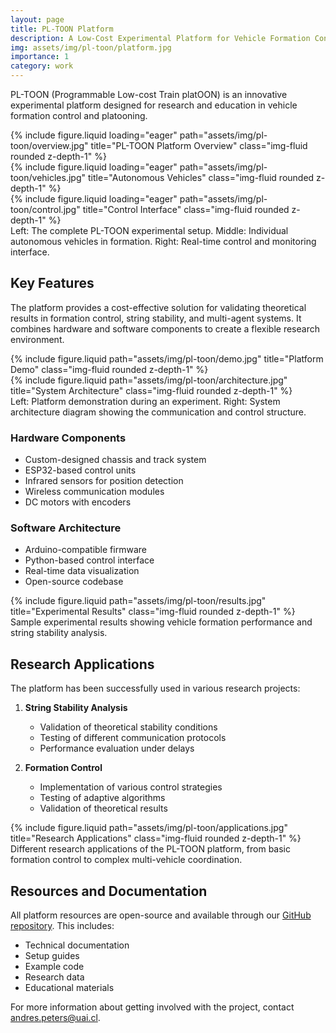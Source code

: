 ```yaml
---
layout: page
title: PL-TOON Platform
description: A Low-Cost Experimental Platform for Vehicle Formation Control
img: assets/img/pl-toon/platform.jpg
importance: 1
category: work
---
```


PL-TOON (Programmable Low-cost Train platOON) is an innovative experimental platform designed for research and education in vehicle formation control and platooning.

<div class="row">
    <div class="col-sm mt-3 mt-md-0">
        {% include figure.liquid loading="eager" path="assets/img/pl-toon/overview.jpg" title="PL-TOON Platform Overview" class="img-fluid rounded z-depth-1" %}
    </div>
    <div class="col-sm mt-3 mt-md-0">
        {% include figure.liquid loading="eager" path="assets/img/pl-toon/vehicles.jpg" title="Autonomous Vehicles" class="img-fluid rounded z-depth-1" %}
    </div>
    <div class="col-sm mt-3 mt-md-0">
        {% include figure.liquid loading="eager" path="assets/img/pl-toon/control.jpg" title="Control Interface" class="img-fluid rounded z-depth-1" %}
    </div>
</div>
<div class="caption">
    Left: The complete PL-TOON experimental setup. Middle: Individual autonomous vehicles in formation. Right: Real-time control and monitoring interface.
</div>

## Key Features

The platform provides a cost-effective solution for validating theoretical results in formation control, string stability, and multi-agent systems. It combines hardware and software components to create a flexible research environment.

<div class="row justify-content-sm-center">
    <div class="col-sm-8 mt-3 mt-md-0">
        {% include figure.liquid path="assets/img/pl-toon/demo.jpg" title="Platform Demo" class="img-fluid rounded z-depth-1" %}
    </div>
    <div class="col-sm-4 mt-3 mt-md-0">
        {% include figure.liquid path="assets/img/pl-toon/architecture.jpg" title="System Architecture" class="img-fluid rounded z-depth-1" %}
    </div>
</div>
<div class="caption">
    Left: Platform demonstration during an experiment. Right: System architecture diagram showing the communication and control structure.
</div>

### Hardware Components

- Custom-designed chassis and track system
- ESP32-based control units
- Infrared sensors for position detection
- Wireless communication modules
- DC motors with encoders

### Software Architecture

- Arduino-compatible firmware
- Python-based control interface
- Real-time data visualization
- Open-source codebase

<div class="row">
    <div class="col-sm mt-3 mt-md-0">
        {% include figure.liquid path="assets/img/pl-toon/results.jpg" title="Experimental Results" class="img-fluid rounded z-depth-1" %}
    </div>
</div>
<div class="caption">
    Sample experimental results showing vehicle formation performance and string stability analysis.
</div>

## Research Applications

The platform has been successfully used in various research projects:

1. **String Stability Analysis**

   - Validation of theoretical stability conditions
   - Testing of different communication protocols
   - Performance evaluation under delays

2. **Formation Control**
   - Implementation of various control strategies
   - Testing of adaptive algorithms
   - Validation of theoretical results

<div class="row">
    <div class="col-12 mt-3 mt-md-0">
        {% include figure.liquid path="assets/img/pl-toon/applications.jpg" title="Research Applications" class="img-fluid rounded z-depth-1" %}
    </div>
</div>
<div class="caption">
    Different research applications of the PL-TOON platform, from basic formation control to complex multi-vehicle coordination.
</div>

## Resources and Documentation

All platform resources are open-source and available through our [GitHub repository](https://github.com/pl-toon/pl-toon-codes). This includes:

- Technical documentation
- Setup guides
- Example code
- Research data
- Educational materials

For more information about getting involved with the project, contact [andres.peters@uai.cl](mailto:andres.peters@uai.cl).
